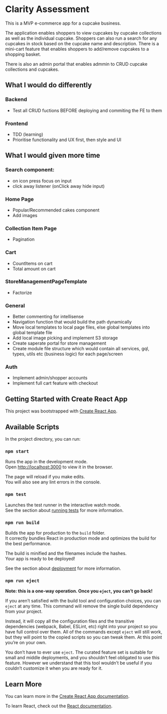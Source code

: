 # Clarity Assessment
This is a MVP e-commerce app for a cupcake business. 

The application enables shoppers to view cupcakes by cupcake collections as well as the individual cupcake. 
Shoppers can also run a search for any cupcakes in stock based on the cupcake name and description.
There is a mini-cart feature that enables shoppers to add/remove cupcakes to a shopping basket. 

There is also an admin portal that enables admmin to CRUD cupcake collections and cupcakes.

## What I would do differently
### Backend
 - Test all CRUD fuctions BEFORE deploying and commiting the FE to them
 
### Frontend
 - TDD (learning)
 - Prioritise functionality and UX first, then style and UI

## What I would given more time
### Search component: 
- on icon press focus on input
- click away listener (onClick away hide input)

### Home Page
- Popular/Recommended cakes component
- Add images

### Collection Item Page
- Pagination

### Cart
- CountItems on cart
- Total amount on cart

### StoreManagementPageTemplate
- Factorize

### General
- Better commenting for intellisense
- Navigation function that would build the path dynamically
- Move local templates to local page files, else global templates into global template file
- Add local image picking and implement S3 storage
- Create saperate portal for store management
- Create module file structure which would contain all services, gql, types, utils etc (business logic) for each page/screen

### Auth
- Implement admin/shopper accounts
- Implement full cart feature with checkout

## Getting Started with Create React App

This project was bootstrapped with [Create React App](https://github.com/facebook/create-react-app).

## Available Scripts

In the project directory, you can run:

### `npm start`

Runs the app in the development mode.\
Open [http://localhost:3000](http://localhost:3000) to view it in the browser.

The page will reload if you make edits.\
You will also see any lint errors in the console.

### `npm test`

Launches the test runner in the interactive watch mode.\
See the section about [running tests](https://facebook.github.io/create-react-app/docs/running-tests) for more information.

### `npm run build`

Builds the app for production to the `build` folder.\
It correctly bundles React in production mode and optimizes the build for the best performance.

The build is minified and the filenames include the hashes.\
Your app is ready to be deployed!

See the section about [deployment](https://facebook.github.io/create-react-app/docs/deployment) for more information.

### `npm run eject`

**Note: this is a one-way operation. Once you `eject`, you can’t go back!**

If you aren’t satisfied with the build tool and configuration choices, you can `eject` at any time. This command will remove the single build dependency from your project.

Instead, it will copy all the configuration files and the transitive dependencies (webpack, Babel, ESLint, etc) right into your project so you have full control over them. All of the commands except `eject` will still work, but they will point to the copied scripts so you can tweak them. At this point you’re on your own.

You don’t have to ever use `eject`. The curated feature set is suitable for small and middle deployments, and you shouldn’t feel obligated to use this feature. However we understand that this tool wouldn’t be useful if you couldn’t customize it when you are ready for it.

## Learn More

You can learn more in the [Create React App documentation](https://facebook.github.io/create-react-app/docs/getting-started).

To learn React, check out the [React documentation](https://reactjs.org/).
